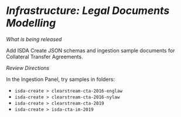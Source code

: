 # *Infrastructure: Legal Documents Modelling*

_What is being released_

Add ISDA Create JSON schemas and ingestion sample documents for Collateral Transfer Agreements.

_Review Directions_

In the Ingestion Panel, try samples in folders:

- `isda-create > clearstream-cta-2016-englaw`
- `isda-create > clearstream-cta-2016-nylaw`
- `isda-create > clearstream-cta-2019`
- `isda-create > isda-cta-im-2019`
